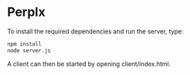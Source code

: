 Perplx
======

To install the required dependencies and run the server, type:
```bash
npm install
node server.js
```

A client can then be started by opening client/index.html.
